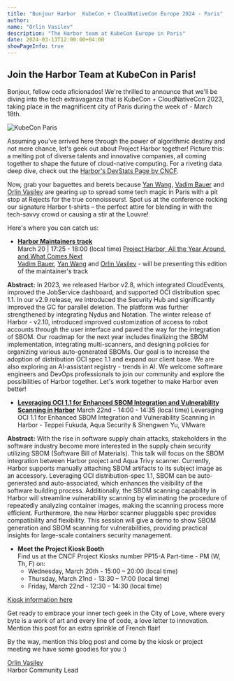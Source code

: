 ```yaml
---
title: "Bonjour Harbor  KubeCon + CloudNativeCon Europe 2024 - Paris"
author:
name: "Orlin Vasilev"
description: "The Harbor team at KubeCon Europe in Paris"
date: 2024-03-13T12:00:00+04:00
showPageInfo: true
---
```


## Join the Harbor Team at KubeCon in Paris!


Bonjour, fellow code aficionados! We're thrilled to announce that we'll be diving into the tech extravaganza that is KubeCon + CloudNativeCon 2023, taking place in the magnificent city of Paris during the week of - March 18th.

![KubeCon Paris](../img/kubeconeu2024.jpg)

Assuming you've arrived here through the power of algorithmic destiny and not mere chance, let's geek out about Project Harbor together! Picture this: a melting pot of diverse talents and innovative companies, all coming together to shape the future of cloud-native computing. For a riveting data deep dive, check out the [Harbor's DevStats Page by CNCF](https://all.devstats.cncf.io/d/53/projects-health?orgId=1).

Now, grab your baguettes and berets because [Yan Wang](https://twitter.com/wy65701436), [Vadim Bauer](https://twitter.com/vad1mo) and [Orlin Vasilev](https://twitter.com/OrlinVasilev) are gearing up to spread some tech magic in Paris with a pit stop at Rejects for the true connoisseurs!. Spot us at the conference rocking our signature Harbor t-shirts – the perfect attire for blending in with the tech-savvy crowd or causing a stir at the Louvre!


Here's where you can catch us:

* [**Harbor Maintainers track**](https://sched.co/1YhgU)  
March 20 | 17:25 - 18:00 (local time) 
  [Project Harbor, All the Year Around, and What Comes Next](https://sched.co/1YhgU)  
 [Vadim Bauer](https://twitter.com/vad1mo), [Yan Wang](https://twitter.com/wy65701436) and [Orlin Vasilev](https://twitter.com/OrlinVasilev) - will be presenting this edition of the maintainer's track  
  
**Abstract:** In 2023, we released Harbor v2.8, which integrated CloudEvents, improved the JobService dashboard, and supported OCI distribution spec 1.1. In our v2.9 release, we introduced the Security Hub and significantly improved the GC for parallel deletion. The platform was further strengthened by integrating Nydus and Notation. The winter release of Harbor - v2.10, introduced improved customization of access to robot accounts through the user interface and paved the way for the integration of SBOM. Our roadmap for the next year includes finalizing the SBOM implementation, integrating multi-scanners, and designing policies for organizing various auto-generated SBOMs. Our goal is to increase the adoption of distribution OCI spec 1.1 and expand our client base. We are also exploring an AI-assistant registry - trends in AI. We welcome software engineers and DevOps professionals to join our community and explore the possibilities of Harbor together. Let's work together to make Harbor even better!

* [**Leveraging OCI 1.1 for Enhanced SBOM Integration and Vulnerability Scanning in Harbor**](https://sched.co/1YeRK)
March 22nd - 14:00 - 14:35 (local time)
Leveraging OCI 1.1 for Enhanced SBOM Integration and Vulnerability Scanning in Harbor - Teppei Fukuda, Aqua Security & Shengwen Yu, VMware

**Abstract:** With the rise in software supply chain attacks, stakeholders in the software industry become more interested in the supply chain security utilizing SBOM (Software Bill of Materials). This talk will focus on the SBOM integration between Harbor project and Aqua Trivy scanner. Currently, Harbor supports manually attaching SBOM artifacts to its subject image as an accessory. Leveraging OCI distribution-spec 1.1, SBOM can be auto-generated and auto-associated, which enhances the visibility of the software building process. Additionally, the SBOM scanning capability in Harbor will streamline vulnerability scanning by eliminating the procedure of repeatedly analyzing container images, making the scanning process more efficient. Furthermore, the new Harbor scanner pluggable spec provides compatibility and flexibility. This session will give a demo to show SBOM generation and SBOM scanning for vulnerabilities, providing practical insights for large-scale containers security management.


* **Meet the Project Kiosk Booth**   
Find us at the CNCF Project Kiosks number PP15-A	Part-time - PM (W, Th, F) on:
  - Wednesday, March 20th - 15:00 – 20:00 (local time)  
  - Thursday, March 21nd - 13:30 – 17:00 (local time)  
  - Friday, March 22nd - 12:30 – 14:30 (local time)


[Kiosk information here](https://events.linuxfoundation.org/kubecon-cloudnativecon-europe/program/project-engagement/#project-kiosk-schedule)  


Get ready to embrace your inner tech geek in the City of Love, where every byte is a work of art and every line of code, a love letter to innovation. Mention this post for an extra sprinkle of French flair!

By the way, mention this blog post and come by the kiosk or project meeting we have some goodies for you :)

[Orlin Vasilev](https://twitter.com/OrlinVasilev)  
Harbor Community Lead
